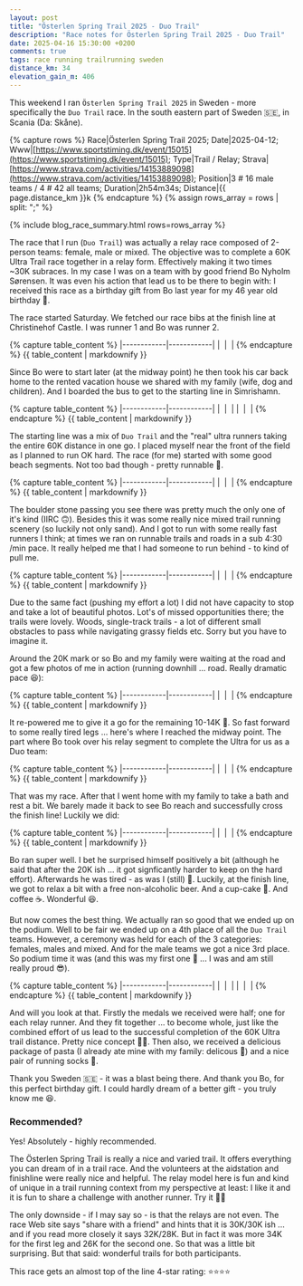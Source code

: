 ```yaml
---
layout: post
title: "Österlen Spring Trail 2025 - Duo Trail"
description: "Race notes for Österlen Spring Trail 2025 - Duo Trail"
date: 2025-04-16 15:30:00 +0200
comments: true
tags: race running trailrunning sweden
distance_km: 34
elevation_gain_m: 406
---
```


This weekend I ran `Österlen Spring Trail 2025` in Sweden - more specifically the `Duo Trail` race. In the south eastern part of Sweden 🇸🇪, in Scania (Da: Skåne).

{% capture rows %}
Race|Österlen Spring Trail 2025;
Date|2025-04-12;
Www|[https://www.sportstiming.dk/event/15015](https://www.sportstiming.dk/event/15015);
Type|Trail / Relay;
Strava|[https://www.strava.com/activities/14153889098](https://www.strava.com/activities/14153889098);
Position|3 # 16 male teams / 4 # 42 all teams;
Duration|2h54m34s;
Distance|{{ page.distance_km }}k
{% endcapture %}
{% assign rows_array = rows | split: ";" %}

{% include blog_race_summary.html rows=rows_array %}

The race that I run (`Duo Trail`) was actually a relay race composed of 2-person teams: female, male or mixed. The objective was to complete a 60K Ultra Trail race together in a relay form. Effectively making it two times ~30K subraces. In my case I was on a team with by good friend Bo Nyholm Sørensen. It was even his action that lead us to be there to begin with: I received this race as a birthday gift from Bo last year for my 46 year old birthday 🥳.

The race started Saturday. We fetched our race bibs at the finish line at Christinehof Castle. I was runner 1 and Bo was runner 2.

{% capture table_content %}
|------------|------------|
| <img src="/img_running/2025-04-16/IMG_3211.jpg" alt="" class="w-100 pl-2 pr-2" style="max-width: 350px" /> | <img src="/img_running/2025-04-16/IMG_3216.jpg" alt="" class="w-100 pl-2 pr-2" style="max-width: 350px" /> |
{% endcapture %}
{{ table_content | markdownify }}

Since Bo were to start later (at the midway point) he then took his car back home to the rented vacation house we shared with my family (wife, dog and children). And I boarded the bus to get to the starting line in Simrishamn.

{% capture table_content %}
|------------|------------|
| <img src="/img_running/2025-04-16/IMG_3217.jpg" alt="" class="w-100 pl-2 pr-2" style="max-width: 350px" /> | <img src="/img_running/2025-04-16/IMG_3222.jpg" alt="" class="w-100 pl-2 pr-2" style="max-width: 350px" /> |
| <img src="/img_running/2025-04-16/IMG_3224.jpg" alt="" class="w-100 pl-2 pr-2" style="max-width: 350px" /> | <img src="/img_running/2025-04-16/IMG_3226.jpg" alt="" class="w-100 pl-2 pr-2" style="max-width: 350px" /> |
{% endcapture %}
{{ table_content | markdownify }}

The starting line was a mix of `Duo Trail` and the "real" ultra runners taking the entire 60K distance in one go. I placed myself near the front of the field as I planned to run OK hard. The race (for me) started with some good beach segments. Not too bad though - pretty runnable 🤩.

{% capture table_content %}
|------------|------------|
| <img src="/img_running/2025-04-16/IMG_3230.jpg" alt="" class="w-100 pl-2 pr-2" style="max-width: 350px" /> | <img src="/img_running/2025-04-16/IMG_3232.jpg" alt="" class="w-100 pl-2 pr-2" style="max-width: 350px" /> |
{% endcapture %}
{{ table_content | markdownify }}

The boulder stone passing you see there was pretty much the only one of it's kind (IIRC 🙃). Besides this it was some really nice mixed trail running scenery (so luckily not only sand). And I got to run with some really fast runners I think; at times we ran on runnable trails and roads in a sub 4:30 /min pace. It really helped me that I had someone to run behind - to kind of pull me.

{% capture table_content %}
|------------|------------|
| <img src="/img_running/2025-04-16/IMG_3237.jpg" alt="" class="w-100 pl-2 pr-2" style="max-width: 350px" /> | <img src="/img_running/2025-04-16/IMG_3238.jpg" alt="" class="w-100 pl-2 pr-2" style="max-width: 350px" /> |
{% endcapture %}
{{ table_content | markdownify }}

Due to the same fact (pushing my effort a lot) I did not have capacity to stop and take a lot of beautiful photos. Lot's of missed opportunities there; the trails were lovely. Woods, single-track trails - a lot of different small obstacles to pass while navigating grassy fields etc. Sorry but you have to imagine it.

Around the 20K mark or so Bo and my family were waiting at the road and got a few photos of me in action (running downhill ... road. Really dramatic pace 😆):

{% capture table_content %}
|------------|------------|
| <img src="/img_running/2025-04-16/IMG_0080.jpg" alt="" class="w-100 pl-2 pr-2" style="max-width: 350px" /> | <img src="/img_running/2025-04-16/IMG_0081.jpg" alt="" class="w-100 pl-2 pr-2" style="max-width: 350px" /> |
{% endcapture %}
{{ table_content | markdownify }}

It re-powered me to give it a go for the remaining 10-14K 🤩. So fast forward to some really tired legs ... here's where I reached the midway point. The part where Bo took over his relay segment to complete the Ultra for us as a Duo team:

{% capture table_content %}
|------------|------------|
| <img src="/img_running/2025-04-16/IMG_0085.jpg" alt="" class="w-100 pl-2 pr-2" style="max-width: 350px" /> | <img src="/img_running/2025-04-16/IMG_3241.jpg" alt="" class="w-100 pl-2 pr-2" style="max-width: 350px" /> |
{% endcapture %}
{{ table_content | markdownify }}

That was my race. After that I went home with my family to take a bath and rest a bit. We barely made it back to see Bo reach and successfully cross the finish line! Luckily we did:

{% capture table_content %}
|------------|------------|
| <img src="/img_running/2025-04-16/IMG_5895.jpg" alt="" class="w-100 pl-2 pr-2" style="max-width: 350px" /> | <img src="/img_running/2025-04-16/IMG_3252.jpg" alt="" class="w-100 pl-2 pr-2" style="max-width: 350px" /> |
{% endcapture %}
{{ table_content | markdownify }}

Bo ran super well. I bet he surprised himself positively a bit (although he said that after the 20K ish ... it got signficantly harder to keep on the hard effort). Afterwards he was tired - as was I (still) 🤣. Luckily, at the finish line, we got to relax a bit with a free non-alcoholic beer. And a cup-cake 🧁. And coffee ☕️. Wonderful 😆.

But now comes the best thing. We actually ran so good that we ended up on the podium. Well to be fair we ended up on a 4th place of all the `Duo Trail` teams. However, a ceremony was held for each of the 3 categories: females, males and mixed. And for the male teams we got a nice 3rd place. So podium time it was (and this was my first one 🤩 ... I was and am still really proud 😎).

{% capture table_content %}
|------------|------------|
| <img src="/img_running/2025-04-16/IMG_0093.jpg" alt="" class="w-100 pl-2 pr-2" style="max-width: 350px" /> | <img src="/img_running/2025-04-16/IMG_0098.jpg" alt="" class="w-100 pl-2 pr-2" style="max-width: 350px" /> |
| <img src="/img_running/2025-04-16/IMG_3257.jpg" alt="" class="w-100 pl-2 pr-2" style="max-width: 350px" /> | <img src="/img_running/2025-04-16/IMG_3278.jpg" alt="" class="w-100 pl-2 pr-2" style="max-width: 350px" /> |
{% endcapture %}
{{ table_content | markdownify }}

And will you look at that. Firstly the medals we received were half; one for each relay runner. And they fit together ... to become whole, just like the combined effort of us lead to the successful completion of the 60K Ultra trail distance. Pretty nice concept 👍🏻. Then also, we received a delicious package of pasta (I already ate mine with my family: delicous 🤤) and a nice pair of running socks 🥳. 

Thank you Sweden 🇸🇪 - it was a blast being there. And thank you Bo, for this perfect birthday gift. I could hardly dream of a better gift - you truly know me 😆.

### Recommended?
Yes! Absolutely - highly recommended. 

The Österlen Spring Trail is really a nice and varied trail. It offers everything you can dream of in a trail race. And the volunteers at the aidstation and finishline were really nice and helpful. The relay model here is fun and kind of unique in a trail running context from my perspective at least: I like it and it is fun to share a challenge with another runner. Try it 👍🏻 

The only downside - if I may say so - is that the relays are not even. The race Web site says "share with a friend" and hints that it is 30K/30K ish ... and if you read more closely it says 32K/28K. But in fact it was more 34K for the first leg and 26K for the second one. So that was a little bit surprising. But that said: wonderful trails for both participants.

This race gets an almost top of the line 4-star rating: ⭐️⭐️⭐️⭐️
